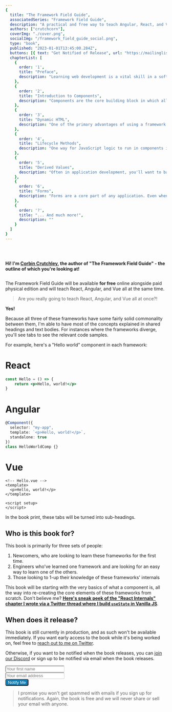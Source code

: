 ```yaml
---
{
  title: "The Framework Field Guide",
  associatedSeries: "Framework Field Guide",
  description: "A practical and free way to teach Angular, React, and Vue all at once, so you can choose the right tool for the job and learn the underlying concepts in depth.",
  authors: ["crutchcorn"],
  coverImg: "./cover.png",
  socialImg: "/framework_field_guide_social.png",
  type: "book",
  published: "2023-01-01T13:45:00.284Z",
  buttons: [{ text: "Get Notified of Release", url: "https://mailinglist.unicorn-utterances.com/subscribe" }],
  chapterList: [
    {
      order: '1', 
      title: "Preface",
      description: "Learning web development is a vital skill in a software engineer's toolbox. Let's talk about why you should learn it and what this book will cover.",
    }, 
    {
      order: '2', 
      title: "Introduction to Components",
      description: "Components are the core building block in which all applications written with React, Angular, and Vue are built. Let's explore what they are and how to build them.",
    }, 
    {
      order: '3', 
      title: "Dynamic HTML",
      description: "One of the primary advantages of using a framework is the ability to quickly generate dynamic HTML from JavaScript logic. Let's walk through some examples.",
    }, 
    {
      order: '4', 
      title: "Lifecycle Methods",
      description: "One way for JavaScript logic to run in components is for a framework to call a specific bit of JS when an event occurs. These are called 'Lifecycle methods'.",
    }, 
    {
      order: '5', 
      title: "Derived Values",
      description: "Often in application development, you'll want to base one variable's value off of another. There are a few ways of doing this - some easier than others.",
    }, 
    {
      order: '6', 
      title: "Forms",
      description: "Forms are a core part of any application. Even when a single input, it can be tricky to manage where the state should live. Let's learn how to do so with React, Angular, and Vue.",
    },
    {
      order: '?', 
      title: "... And much more!",
      description: ""
    }
  ]
}
---
```


<div style="display: flex; align-items: center; justify-content: center; flex-wrap: wrap">
<div  style="margin: 1rem; width: 128px; flex-shrink: 0;">
<img src="./crutchcorn.png" alt="" data-nozoom="true"/>
</div>
<p style="width: 1px; flex-grow: 1; flex-shrink: 1; min-width: 350px; font-weight: bold;">Hi! I'm <a href="https://crutchcorn.dev">Corbin Crutchley</a>, the author of "The Framework Field Guide" - the outline of which you're looking at!</p>
</div>

The Framework Field Guide will be available **for free** online alongside paid physical edition and will teach React, Angular, and Vue all at the same time.

> Are you really going to teach React, Angular, and Vue all at once?!

**Yes!**

Because all three of these frameworks have some fairly solid commonality between them, I'm able to have most of the concepts explained in shared headings and text bodies.
For instances where the frameworks diverge, you'll see tabs to see the relevant code samples.

For example, here's a "Hello world" component in each framework:

<!-- tabs:start -->
# React

```jsx
const Hello = () => {
	return <p>Hello, world!</p>
}
```

# Angular

```typescript
@Component({
  selector: "my-app",
  template: `<p>Hello, world!</p>`,
  standalone: true
})
class HelloWorldComp {}
```

# Vue

```vue
<!-- Hello.vue -->
<template>
  <p>Hello, world!</p>
</template>

<script setup>
</script>
```

<!-- tabs:end -->

In the book print, these tabs will be turned into sub-headings.

## Who is this book for?

This book is primarily for three sets of people:

1) Newcomers, who are looking to learn these frameworks for the first time.
2) Engineers who've learned one framework and are looking for an easy way to learn one of the others.
3) Those looking to 1-up their knowledge of these frameworks' internals

This book will be starting with the very basics of what a component is, all the way into re-creating the core elements of
these frameworks from scratch. Don't believe me? [**Here's sneak peek of the "React Internals" chapter I wrote via a Twitter thread where I build `useState` in Vanilla JS**](https://twitter.com/crutchcorn/status/1527059744392814592).

## When does it release?

This book is still currently in production, and as such won't be available immediately. If you want early access to the book
while it's being worked on, feel free to [reach out to me on Twitter](https://twitter.com/crutchcorn/).

Otherwise, if you want to be notified when the book releases, you can [join our Discord](https://discord.com/invite/FMcvc6T)
or sign up to be notified via email when the book releases.

<form action="https://app.convertkit.com/forms/1254394/subscriptions" class="seva-form formkit-form" method="post" style="border: none;"
    data-sv-form="1254394" data-uid="882d42bb6f" data-format="inline" data-version="5"
    data-options="{&quot;settings&quot;:{&quot;after_subscribe&quot;:{&quot;action&quot;:&quot;redirect&quot;,&quot;success_message&quot;:&quot;Success! Now check your email to confirm your subscription.&quot;,&quot;redirect_url&quot;:&quot;https://unicorn-utterances.com/confirm&quot;},&quot;analytics&quot;:{&quot;google&quot;:null,&quot;fathom&quot;:null,&quot;facebook&quot;:null,&quot;segment&quot;:null,&quot;pinterest&quot;:null,&quot;sparkloop&quot;:null,&quot;googletagmanager&quot;:null},&quot;modal&quot;:{&quot;trigger&quot;:&quot;timer&quot;,&quot;scroll_percentage&quot;:null,&quot;timer&quot;:5,&quot;devices&quot;:&quot;all&quot;,&quot;show_once_every&quot;:15},&quot;powered_by&quot;:{&quot;show&quot;:false,&quot;url&quot;:&quot;https://convertkit.com/features/forms?utm_campaign=poweredby&amp;utm_content=form&amp;utm_medium=referral&amp;utm_source=dynamic&quot;},&quot;recaptcha&quot;:{&quot;enabled&quot;:false},&quot;return_visitor&quot;:{&quot;action&quot;:&quot;hide&quot;,&quot;custom_content&quot;:&quot;&quot;},&quot;slide_in&quot;:{&quot;display_in&quot;:&quot;bottom_right&quot;,&quot;trigger&quot;:&quot;timer&quot;,&quot;scroll_percentage&quot;:null,&quot;timer&quot;:5,&quot;devices&quot;:&quot;all&quot;,&quot;show_once_every&quot;:15},&quot;sticky_bar&quot;:{&quot;display_in&quot;:&quot;top&quot;,&quot;trigger&quot;:&quot;timer&quot;,&quot;scroll_percentage&quot;:null,&quot;timer&quot;:5,&quot;devices&quot;:&quot;all&quot;,&quot;show_once_every&quot;:15}},&quot;version&quot;:&quot;5&quot;}"
    min-width="400 500 600 700 800">
    <div data-style="clean">
        <ul class="formkit-alert formkit-alert-error" data-element="errors" data-group="alert"></ul>
        <div data-element="fields" data-stacked="false" class="seva-fields formkit-fields">
            <div class="formkit-field"><input class="formkit-input" aria-label="Your first name"
                    style="color: rgb(0, 0, 0); border-color: rgb(227, 227, 227); border-radius: 4px; font-weight: 400;"
                    name="fields[first_name]" placeholder="Your first name" type="text"></div>
            <div class="formkit-field"><input class="formkit-input" name="email_address"
                    style="color: rgb(0, 0, 0); border-color: rgb(227, 227, 227); border-radius: 4px; font-weight: 400;"
                    aria-label="Your email address" placeholder="Your email address" required="" type="email"></div>
            <button data-element="submit" class="formkit-submit formkit-submit"
                style="color: rgb(255, 255, 255); background-color: rgb(18, 125, 179); border-radius: 4px; font-weight: 400;">
                <div class="formkit-spinner">
                    <div></div>
                    <div></div>
                    <div></div>
                </div><span class="">Notify Me</span>
            </button>
        </div>
    </div>
</form>

> I promise you won't get spammed with emails if you sign up for notifications. Again, the book is free and we will never share or sell your email with anyone.

